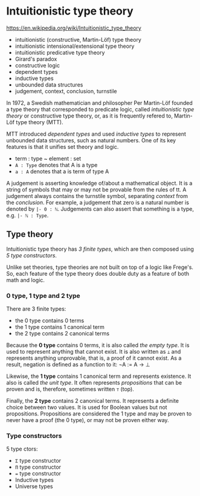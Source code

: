 # Intuitionistic type theory

https://en.wikipedia.org/wiki/Intuitionistic_type_theory

- intuitionistic (constructive, Martin-Löf) type theory
- intuitionistic intensional/extensional type theory
- intuitionistic predicative type theory
- Girard's paradox
- constructive logic
- dependent types
- inductive types
- unbounded data structures
- judgement, context, conclusion, turnstile


In 1972, a Swedish mathematician and philosopher Per Martin-Löf founded a type theory that corresponded to predicate logic, called *intuitionistic type theory* or constructive type theory, or, as it is frequently refered to, Martin-Löf type theory (MTT).

MTT introduced *dependent types* and used *inductive types* to represent unbounded data structures, such as natural numbers. One of its key features is that it unifies set theory and logic.

- term : type ~ element : set
- `A : Type` denotes that A is a type
- `a : A` denotes that a is term of type A

A judgement is asserting knowledge of/about a mathematical object. It is a string of symbols that may or may not be provable from the rules of tt. A judgement always contains the turnstile symbol, separating *context* from the *conclusion*. For example, a judgement that zero is a natural number is denoted by `|- 0 : ℕ`. Judgements can also assert that something is a type, e.g. `|- ℕ : Type`.


## Type theory

Intuitionistic type theory has *3 finite types*, which are then composed using *5 type constructors*.

Unlike set theories, type theories are not built on top of a logic like Frege's. So, each feature of the type theory does double duty as a feature of both math and logic.

### 0 type, 1 type and 2 type

There are 3 finite types:
- the 0 type contains 0 terms
- the 1 type contains 1 canonical term
- the 2 type contains 2 canonical terms

Because the **0 type** contains 0 terms, it is also called *the empty type*. It is used to represent anything that cannot exist. It is also written as `⊥` and represents anything unprovable, that is, a proof of it cannot exist. As a result, negation is defined as a function to it: ¬A := A -> ⊥

Likewise, the **1 type** contains 1 canonical term and represents existence. It also is called *the unit type*. It often represents *propositions* that can be proven and is, therefore, sometimes written `⊤` (top).

Finally, the **2 type** contains 2 canonical terms. It represents a definite choice between two values. It is used for Boolean values but not propositions. Propositions are considered the 1 type and may be proven to never have a proof (the 0 type), or may not be proven either way.

### Type constructors

5 type ctors:
- `Σ` type constructor
- `Π` type constructor
- `=` type constructor
- Inductive types
- Universe types

